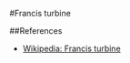 #Francis turbine

##References
* [Wikipedia: Francis turbine](https://en.wikipedia.org/wiki/Francis_turbine)